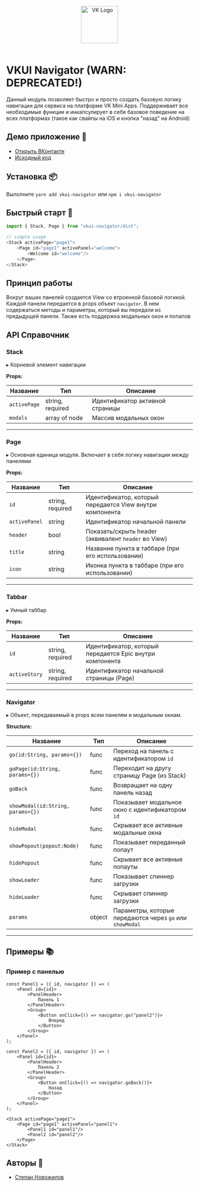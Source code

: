 <div align="center">
  <a href="https://github.com/VKCOM">
    <img width="100" height="100" src="https://avatars3.githubusercontent.com/u/1478241?s=200&v=4" alt="VK Logo"/>
  </a>
  <br>
  <br>
</div>

# VKUI Navigator (WARN: DEPRECATED!)
Данный модуль позволяет быстро и просто создать базовую логику навигации
для сервиса на платформе VK Mini Apps. Поддерживает все необходимые
функции и инкапсулирует в себе базовое поведение на всех платформах (такое как
свайпы на iOS и кнопка "назад" на Android)

## Демо приложение 📱
* [Открыть ВКонтакте](https://vk.com/app7171285)
* [Исходный код](https://github.com/hit2hat/vkui-navigator-example)

## Установка 📦
Выполните `yarn add vkui-navigator` или `npm i vkui-navigator`

## Быстрый старт 🚀
```javascript
import { Stack, Page } from "vkui-navigator/dist";

// simple usage
<Stack activePage="page1">
    <Page id="page1" activePanel="welcome">
        <Welcome id="welcome"/>
    </Page>
</Stack>
```

## Принцип работы
Вокруг ваших панелей создается View со втроенной базовой логикой.
Каждой панели передается в props объект `navigator`. В нем содержаться
методы и параметры, который вы передали из предыдущей панели. Также
есть поддержка модальных окон и попапов

## API Справочник
### <a id="stack" name="stack"></a>  Stack

▸ Корневой элемент навигации

**Props:**

Название | Тип | Описание |
------ | ------ | ------ |
`activePage` | string, required | Идентификатор активной страницы |
`modals` | array of node | Массив модальных окон |
___
### <a id="page" name="page"></a>  Page

▸ Основная единица модуля. Включает в себя логику навигации между панелями 

**Props:**

Название | Тип | Описание |
------ | ------ | ------ |
`id` | string, required | Идентификатор, который передается View внутри компонента |
`activePanel` | string | Идентификатор начальной панели |
`header` | bool | Показать/скрыть header (эквивалент `header` во View) |
`title` | string | Название пункта в таббаре (при его использовании) |
`icon` | string | Иконка пункта в таббаре (при его использовании) |
___
### <a id="stack" name="stack"></a>  Tabbar

▸ Умный таббар

**Props:**

Название | Тип | Описание |
------ | ------ | ------ |
`id` | string, required | Идентификатор, который передается Epic внутри компонента |
`activeStory` | string, required | Идентификатор начальной страницы (Page) |
___
### <a id="navigator" name="navigator"></a>  Navigator

▸ Объект, передаваемый в props всем панелям и модальным окнам.

**Structure:**

Название | Тип | Описание |
------ | ------ | ------ |
`go(id:String, params={})` | func | Переход на панель с идентификатором `id`|
`goPage(id:String, params={})` | func | Переходит на другу страницу Page (из Stack) |
`goBack` | func | Возвращает на одну панель назад  |
`showModal(id:String, params={})` | func | Показывает модальное окно с идентификатором `id`|
`hideModal` | func | Скрывает все активные модальные окна |
`showPopout(popout:Node)` | func | Показывает переданный попаут |
`hidePopout` | func | Скрывает все активные попауты |
`showLoader` | func | Показывает спиннер загрузки |
`hideLoader` | func | Скрывает спиннер загрузки |
`params` | object | Параметры, которые передаются через `go` или `showModal` |
___

## Примеры 📚
### Пример с панелью
```
const Panel1 = ({ id, navigator }) => (
    <Panel id={id}>
        <PanelHeader>
            Панель 1
        </PanelHeader>
        <Group>
            <Button onClick={() => navigator.go("panel2")}>
                Вперед
            </Button>
        </Group>
    </Panel>
);

const Panel2 = ({ id, navigator }) => (
    <Panel id={id}>
        <PanelHeader>
            Панель 2
        </PanelHeader>
        <Group>
            <Button onClick={() => navigator.goBack()}>
                Назад
            </Button>
        </Group>
    </Panel>
);

<Stack activePage="page1">
    <Page id="page1" activePanel="panel1">
        <Panel1 id="panel1"/>
        <Panel2 id="panel2"/>
    </Page>
</Stack>
```

## Авторы 🎨
*   [Степан Новожилов](https://vk.me/this.state.user)
